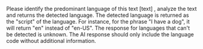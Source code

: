Please identify the predominant language of this text [text] , analyze the text and returns the detected language. The detected language is returned as the "script" of the language. For instance, for the phrase "I have a dog", it will return "en" instead of "en-US". The response for languages that can't be detected is unknown. The AI response should only include the language code without additional information.